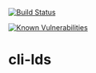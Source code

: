 [![Build Status](https://travis-ci.com/aalquist/cli-lds.svg?branch=master)](https://travis-ci.com/aalquist/cli-lds)

[![Known Vulnerabilities](https://snyk.io/test/github/aalquist/cli-lds/badge.svg?targetFile=requirements.txt)](https://snyk.io/test/github/aalquist/cli-lds?targetFile=requirements.txt)

# cli-lds